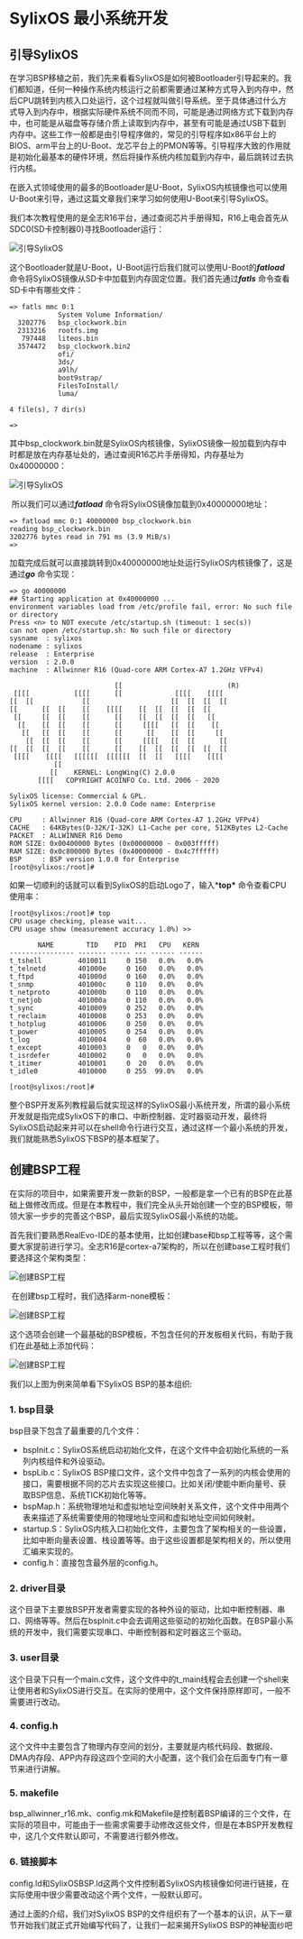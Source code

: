 # SylixOS 最小系统开发

## 引导SylixOS

​		在学习BSP移植之前，我们先来看看SylixOS是如何被Bootloader引导起来的。我们都知道，任何一种操作系统内核运行之前都需要通过某种方式导入到内存中，然后CPU跳转到内核入口处运行，这个过程就叫做引导系统。至于具体通过什么方式导入到内存中，根据实际硬件系统不同而不同，可能是通过网络方式下载到内存中，也可能是从磁盘等存储介质上读取到内存中，甚至有可能是通过USB下载到内存中。这些工作一般都是由引导程序做的，常见的引导程序如x86平台上的BIOS、arm平台上的U-Boot、龙芯平台上的PMON等等。引导程序大致的作用就是初始化最基本的硬件环境，然后将操作系统内核加载到内存中，最后跳转过去执行内核。

​		在嵌入式领域使用的最多的Bootloader是U-Boot，SylixOS内核镜像也可以使用U-Boot来引导，通过这篇文章我们来学习如何使用U-Boot来引导SylixOS。

​		我们本次教程使用的是全志R16平台，通过查阅芯片手册得知，R16上电会首先从SDC0(SD卡控制器0)寻找Bootloader运行：

![引导SylixOS](.\Image\引导SylixOS_1.png)

​		这个Bootloader就是U-Boot，U-Boot运行后我们就可以使用U-Boot的***fatload*** 命令将SylixOS镜像从SD卡中加载到内存固定位置。我们首先通过***fatls*** 命令查看SD卡中有哪些文件：

```
=> fatls mmc 0:1
            System Volume Information/
  3202776   bsp_clockwork.bin
  2313216   rootfs.img
   797448   liteos.bin
  3574472   bsp_clockwork.bin2
            ofi/
            3ds/
            a9lh/
            boot9strap/
            FilesToInstall/
            luma/

4 file(s), 7 dir(s)

=>
```

​		其中bsp_clockwork.bin就是SylixOS内核镜像，SylixOS镜像一般加载到内存中时都是放在内存基址处的，通过查阅R16芯片手册得知，内存基址为0x40000000：

![引导SylixOS](.\Image\引导SylixOS_2.png)

​		所以我们可以通过***fatload*** 命令将SylixOS镜像加载到0x40000000地址：

```
=> fatload mmc 0:1 40000000 bsp_clockwork.bin
reading bsp_clockwork.bin
3202776 bytes read in 791 ms (3.9 MiB/s)
=>
```

​		加载完成后就可以直接跳转到0x40000000地址处运行SylixOS内核镜像了，这是通过***go*** 命令实现：

```
=> go 40000000
## Starting application at 0x40000000 ...
environment variables load from /etc/profile fail, error: No such file or directory
Press <n> to NOT execute /etc/startup.sh (timeout: 1 sec(s))
can not open /etc/startup.sh: No such file or directory
sysname  : sylixos
nodename : sylixos
release  : Enterprise
version  : 2.0.0
machine  : Allwinner R16 (Quad-core ARM Cortex-A7 1.2GHz VFPv4)

                          [[                          (R)
 [[[[           [[[[      [[             [[[[    [[[[
[[  [[            [[                    [[  [[  [[  [[
[[      [[  [[    [[    [[[[    [[  [[  [[  [[  [[
 [[     [[  [[    [[      [[    [[  [[  [[  [[   [[
  [[    [[  [[    [[      [[     [[[[   [[  [[    [[
   [[   [[  [[    [[      [[      [[    [[  [[     [[
    [[  [[  [[    [[      [[     [[[[   [[  [[      [[
[[  [[  [[  [[    [[      [[    [[  [[  [[  [[  [[  [[
 [[[[    [[[[   [[[[[[  [[[[[[  [[  [[   [[[[    [[[[
           [[
          [[    KERNEL: LongWing(C) 2.0.0
       [[[[   COPYRIGHT ACOINFO Co. Ltd. 2006 - 2020

SylixOS license: Commercial & GPL.
SylixOS kernel version: 2.0.0 Code name: Enterprise

CPU     : Allwinner R16 (Quad-core ARM Cortex-A7 1.2GHz VFPv4)
CACHE   : 64KBytes(D-32K/I-32K) L1-Cache per core, 512KBytes L2-Cache
PACKET  : ALLWINNER R16 Demo
ROM SIZE: 0x00400000 Bytes (0x00000000 - 0x003fffff)
RAM SIZE: 0x0c800000 Bytes (0x40000000 - 0x4c7fffff)
BSP     : BSP version 1.0.0 for Enterprise
[root@sylixos:/root]#
```

​		如果一切顺利的话就可以看到SylixOS的启动Logo了，输入***top\*** 命令查看CPU使用率：

```
[root@sylixos:/root]# top
CPU usage checking, please wait...
CPU usage show (measurement accuracy 1.0%) >>

       NAME        TID    PID  PRI   CPU   KERN
---------------- ------- ----- --- ------ ------
t_tshell         4010011     0 150   0.0%   0.0%
t_telnetd        401000e     0 160   0.0%   0.0%
t_ftpd           401000d     0 160   0.0%   0.0%
t_snmp           401000c     0 110   0.0%   0.0%
t_netproto       401000b     0 110   0.0%   0.0%
t_netjob         401000a     0 110   0.0%   0.0%
t_sync           4010009     0 252   0.0%   0.0%
t_reclaim        4010008     0 253   0.0%   0.0%
t_hotplug        4010006     0 250   0.0%   0.0%
t_power          4010005     0 254   0.0%   0.0%
t_log            4010004     0  60   0.0%   0.0%
t_except         4010003     0   0   0.0%   0.0%
t_isrdefer       4010002     0   0   0.0%   0.0%
t_itimer         4010001     0  20   0.0%   0.0%
t_idle0          4010000     0 255  99.0%   0.0%

[root@sylixos:/root]#
```

整个BSP开发系列教程最后就实现这样的SylixOS最小系统开发，所谓的最小系统开发就是指完成SylixOS下的串口、中断控制器、定时器驱动开发，最终将SylixOS启动起来并可以在shell命令行进行交互，通过这样一个最小系统的开发，我们就能熟悉SylixOS下BSP的基本框架了。

## 创建BSP工程

​		在实际的项目中，如果需要开发一款新的BSP，一般都是拿一个已有的BSP在此基础上做修改而成。但是在本教程中，我们完全从头开始创建一个空的BSP模板，带领大家一步步的完善这个BSP，最后实现SylixOS最小系统的功能。

​		首先我们要熟悉RealEvo-IDE的基本使用，比如创建base和bsp工程等等，这个需要大家提前进行学习。全志R16是cortex-a7架构的，所以在创建base工程时我们要选择这个架构类型：

![创建BSP工程](.\Image\创建BSP工程_1.png)

​		在创建bsp工程时，我们选择arm-none模板：

![创建BSP工程](.\Image\创建BSP工程_2.png)

​		这个选项会创建一个最基础的BSP模板，不包含任何的开发板相关代码，有助于我们在此基础上添加代码：

![创建BSP工程](.\Image\创建BSP工程_3.png)

我们以上图为例来简单看下SylixOS BSP的基本组织:

### 1. bsp目录

bsp目录下包含了最重要的几个文件：

- bspInit.c：SylixOS系统启动初始化文件，在这个文件中会初始化系统的一系列内核组件和外设驱动。
- bspLib.c：SylixOS BSP接口文件，这个文件中包含了一系列的内核会使用的接口，需要根据不同的芯片去实现这些接口。比如关闭/使能中断向量号、获取BSP信息、系统TICK初始化等等。
- bspMap.h：系统物理地址和虚拟地址空间映射关系文件，这个文件中用两个表来描述了系统需要使用的物理地址空间和虚拟地址空间如何映射。
- startup.S：SylixOS内核入口初始化文件，主要包含了架构相关的一些设置，比如中断向量表设置、栈设置等等。由于这些设置都是架构相关的，所以使用汇编来实现的。
- config.h：直接包含最外层的config.h。

### 2. driver目录

这个目录下主要放BSP开发者需要实现的各种外设的驱动，比如中断控制器、串口、网络等等。然后在bspInit.c中会去调用这些驱动的初始化函数。在BSP最小系统的开发中，我们需要实现串口、中断控制器和定时器这三个驱动。

### 3. user目录

这个目录下只有一个main.c文件，这个文件中的t_main线程会去创建一个shell来让使用者和SylixOS进行交互。在实际的使用中，这个文件保持原样即可，一般不需要进行改动。

### 4. config.h

这个文件中主要包含了物理内存空间的划分，主要就是内核代码段、数据段、DMA内存段、APP内存段这四个空间的大小配置，这个我们会在后面专门有一章节来进行讲解。

### 5. makefile

bsp_allwinner_r16.mk、config.mk和Makefile是控制着BSP编译的三个文件，在实际的项目中，可能由于一些需求需要手动修改这些文件，但是在本BSP开发教程中，这几个文件默认即可，不需要进行额外修改。

### 6. 链接脚本

config.ld和SylixOSBSP.ld这两个文件控制着SylixOS内核镜像如何进行链接，在实际使用中很少需要改动这个两个文件，一般默认即可。

通过上面的介绍，我们对SylixOS BSP的文件组织有了一个基本的认识，从下一章节开始我们就正式开始编写代码了，让我们一起来揭开SylixOS BSP的神秘面纱吧